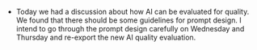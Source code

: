 - Today we had a discussion about how AI can be evaluated for quality. We found that there should be some guidelines for prompt design. I intend to go through the prompt design carefully on Wednesday and Thursday and re-export the new AI quality evaluation.